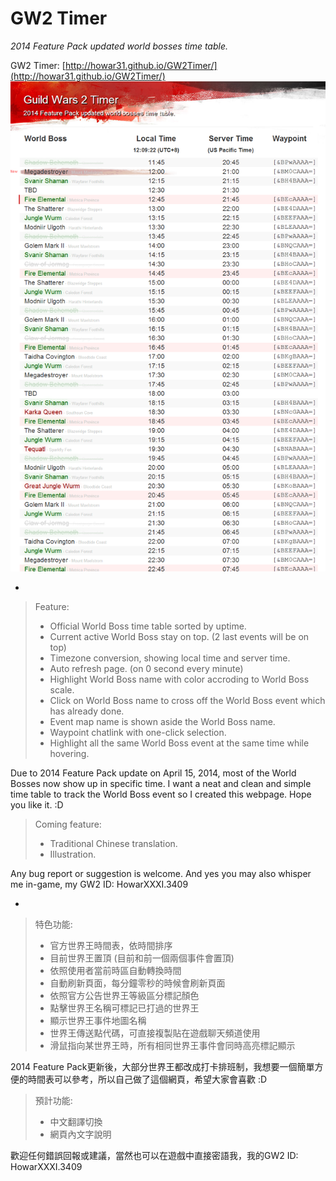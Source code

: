 # GW2 Timer #
*2014 Feature Pack updated world bosses time table.*

GW2 Timer: [http://howar31.github.io/GW2Timer/](http://howar31.github.io/GW2Timer/)
![previewimg](GW2Timer_Preview.png)

-

> Feature:  
> * Official World Boss time table sorted by uptime.
> * Current active World Boss stay on top. (2 last events will be on top)
> * Timezone conversion, showing local time and server time.
> * Auto refresh page. (on 0 second every minute)
> * Highlight World Boss name with color accroding to World Boss scale.
> * Click on World Boss name to cross off the World Boss event which has already done.
> * Event map name is shown aside the World Boss name.
> * Waypoint chatlink with one-click selection.
> * Highlight all the same World Boss event at the same time while hovering.

Due to 2014 Feature Pack update on April 15, 2014, most of the World Bosses now show up in specific time.  I want a neat and clean and simple time table to track the World Boss event so I created this webpage.  Hope you like it. :D

> Coming feature:
> * Traditional Chinese translation.
> * Illustration.

Any bug report or suggestion is welcome.  And yes you may also whisper me in-game, my GW2 ID: HowarXXXI.3409

-

> 特色功能:
> * 官方世界王時間表，依時間排序
> * 目前世界王置頂 (目前和前一個兩個事件會置頂)
> * 依照使用者當前時區自動轉換時間
> * 自動刷新頁面，每分鐘零秒的時候會刷新頁面
> * 依照官方公告世界王等級區分標記顏色
> * 點擊世界王名稱可標記已打過的世界王
> * 顯示世界王事件地圖名稱
> * 世界王傳送點代碼，可直接複製貼在遊戲聊天頻道使用
> * 滑鼠指向某世界王時，所有相同世界王事件會同時高亮標記顯示

2014 Feature Pack更新後，大部分世界王都改成打卡排班制，我想要一個簡單方便的時間表可以參考，所以自己做了這個網頁，希望大家會喜歡 :D

> 預計功能:
> * 中文翻譯切換
> * 網頁內文字說明

歡迎任何錯誤回報或建議，當然也可以在遊戲中直接密語我，我的GW2 ID: HowarXXXI.3409
